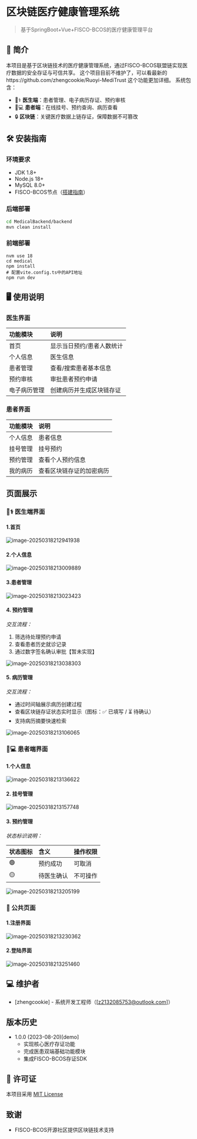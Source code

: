 # **区块链医疗健康管理系统**

> 基于SpringBoot+Vue+FISCO-BCOS的医疗健康管理平台

## 🌟 简介
本项目是基于区块链技术的医疗健康管理系统，通过FISCO-BCOS联盟链实现医疗数据的安全存证与可信共享。
这个项目目前不维护了，可以看最新的https://github.com/zhengcookie/Ruoyi-MediTrust
这个功能更加详细。
系统包含：
- 👨⚕️ **医生端**：患者管理、电子病历存证、预约审核
- 👨💻 **患者端**：在线挂号、预约查询、病历查看
- 🔒 **区块链**：关键医疗数据上链存证，保障数据不可篡改

## 🛠️ 安装指南

### 环境要求
- JDK 1.8+
- Node.js 18+
- MySQL 8.0+
- FISCO-BCOS节点（[搭建指南](https://fisco-bcos-documentation.readthedocs.io/)）

### 后端部署
```bash
cd MedicalBackend/backend
mvn clean install
```

### 前端部署

```
nvm use 18
cd medical
npm install
# 配置vite.config.ts中的API地址
npm run dev
```

## 🖥️ 使用说明

### 医生界面

| 功能模块     | 说明                      |
| :----------- | :------------------------ |
| 首页         | 显示当日预约/患者人数统计 |
| 个人信息     | 医生信息                  |
| 患者管理     | 查看/搜索患者基本信息     |
| 预约审核     | 审批患者预约申请          |
| 电子病历管理 | 创建病历并生成区块链存证  |

### 患者界面

| 功能模块 | 说明                     |
| :------- | :----------------------- |
| 个人信息 | 患者信息                 |
| 挂号管理 | 挂号预约                 |
| 预约管理 | 查看个人预约信息         |
| 我的病历 | 查看区块链存证的加密病历 |

## 页面展示

### 👨⚕️ 医生端界面

#### 1.首页

![image-20250318212941938](README.assets/image-20250318212941938-17423074482414.png)

#### 2.个人信息

![image-20250318213009889](README.assets/image-20250318213009889-17423074482426.png)

#### 3.患者管理

![image-20250318213023423](README.assets/image-20250318213023423-17423074482425.png)

#### 4. 预约管理

*交互流程：*

1. 筛选待处理预约申请
2. 查看患者历史就诊记录
3. 通过数字签名确认审批【暂未实现】

![image-20250318213038303](README.assets/image-20250318213038303-17423074482437.png)

#### 5. 病历管理

*交互流程：*

- 通过时间轴展示病历创建过程
- 查看区块链存证状态实时显示（图标：✅ 已填写 / ⏳ 待确认）
- 支持病历摘要快速检索

![image-20250318213106065](README.assets/image-20250318213106065-17423074482438.png)

### 👨💻 患者端界面

#### 1.个人信息

![image-20250318213136622](README.assets/image-20250318213136622-17423074482439.png)

#### 2. 挂号管理

![image-20250318213157748](README.assets/image-20250318213157748-174230744824310.png)

#### 3. 预约管理

*状态标识说明：*

| 状态图标 | 含义       | 操作权限 |
| :------- | :--------- | :------- |
| 🟢        | 预约成功   | 可取消   |
| 🟡        | 待医生确认 | 不可操作 |

![image-20250318213205199](README.assets/image-20250318213205199-174230744824311.png)

### 🔐 公共页面

#### 1.注册界面

![image-20250318213230362](README.assets/image-20250318213230362-174230744824312.png)

#### 2.登陆界面

![image-20250318213251460](README.assets/image-20250318213251460-174230744824313.png)

## 💻 维护者

- [zhengcookie] - 系统开发工程师（[z2132085753@outlook.com]）

##  版本历史

- 1.0.0 (2023-08-20)[demo]
  - 实现核心医疗存证功能
  - 完成医患双端基础功能模块
  - 集成FISCO-BCOS存证SDK

## 📄 许可证

本项目采用 [MIT License](LICENSE)

##  致谢

- FISCO-BCOS开源社区提供区块链技术支持
